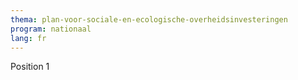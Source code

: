 ```yaml
---
thema: plan-voor-sociale-en-ecologische-overheidsinvesteringen
program: nationaal
lang: fr
---
```

Position 1
